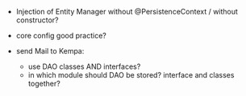 - Injection of Entity Manager without @PersistenceContext / without constructor?
- core config good practice?

- send Mail to Kempa:
    - use DAO classes AND interfaces?
    - in which module should DAO be stored? interface and classes together?